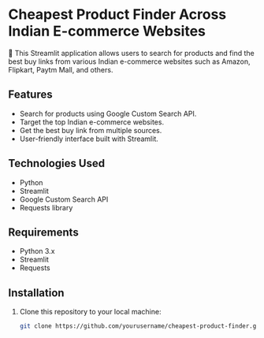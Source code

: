 # Cheapest Product Finder Across Indian E-commerce Websites

🛒 This Streamlit application allows users to search for products and find the best buy links from various Indian e-commerce websites such as Amazon, Flipkart, Paytm Mall, and others.

## Features

- Search for products using Google Custom Search API.
- Target the top Indian e-commerce websites.
- Get the best buy link from multiple sources.
- User-friendly interface built with Streamlit.

## Technologies Used

- Python
- Streamlit
- Google Custom Search API
- Requests library

## Requirements

- Python 3.x
- Streamlit
- Requests

## Installation

1. Clone this repository to your local machine:
   ```bash
   git clone https://github.com/yourusername/cheapest-product-finder.git
